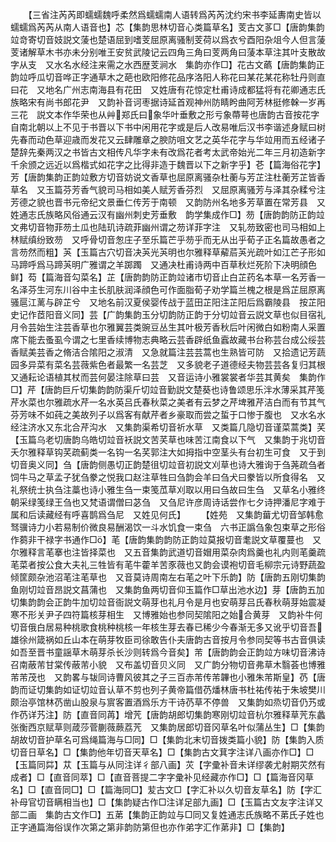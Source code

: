 <!-- { "loadSidebar": true } -->
　　【三省注芮芮即蠕蠕魏呼柔然爲蠕蠕南人语转爲芮芮沈约宋书李延夀南史皆以蠕蠕爲芮芮从南人语音也】芯【集韵思林切音心类篇草名】芰古文茤□【唐韵集韵竝竒寄切音妓説文蔆也楚语屈到嗜芰屈原离骚制芰荷以爲衣兮酉阳杂俎今人但言蔆芰诸解草木书亦未分别唯王安贫武陵记云四角三角曰芰两角曰蔆本草注其叶支散故字从支　又水名水经注来需之水西歴芰涧水　集韵亦作□】花古文蘤【唐韵集韵正韵竝呼瓜切音哗正字通草木之葩也欧阳修花品序洛阳人称花曰某花某花称牡丹则直曰花　又地名广州志南海县有花田　又姓唐有花惊定杜甫诗成都猛将有花卿通志氏族略宋有尚书郎花尹　又韵补音诃枣据诗延首观神州防睛盻曲阿芳林挺修榦一岁再三花　説文本作华荣也从艸郑氏曰象华叶垂敷之形亏象蔕萼也唐韵古音按花字自南北朝以上不见于书晋以下书中闲用花字或是后人改易唯后汉书李谐述身赋曰树先春而动色草迎歳而发花又云肆雕章之腴防咀文艺之英华花字与华竝用而五经诸子楚辞先秦两汉之书皆古文相传凡华字未有改爲花者考太武帝始光二年三月初造新字千余颁之远近以爲楷式如花字之比得非造于魏晋以下之新字乎】芲【篇海俗花字】芳【唐韵集韵正韵竝敷方切音妨说文香草也屈原离骚杂杜蘅与芳芷注杜蘅芳芷皆香草名　又玉篇芬芳香气貌司马相如美人赋芳香芬烈　又屈原离骚芳与泽其杂糅兮注芳德之貌也晋书元帝纪文景垂仁传芳于南顿　又韵防州名地多芳草置在常芳县　又姓通志氏族略风俗通云汉有幽州刺史芳垂敷　韵学集成作□】芴【唐韵韵防正韵竝文弗切音物菲芴土瓜也陆玑诗疏菲幽州谓之芴详菲字注　又轧芴致密也司马相如上林赋缜纷致芴　又呼骨切音怱庄子至乐篇芒乎芴乎而无从出乎荀子正名篇故愚者之言芴然而粗】芵【玉篇古穴切音决芵光芵明也尔雅释草薢茩芵光疏叶如江芒子形如马蹄呼爲马蹄芵明广雅谓之羊踯躅　又通决杜甫诗两中百草秋烂死阶下决明顔色鲜】芶【篇海音勾菜名】芷【唐韵韵防正韵竝诸市切音止白芷药名本草一名芳香一名泽芬生河东川谷中主长肌肤润泽顔色可作面脂荀子劝学篇兰槐之根是爲芷屈原离骚扈江蓠与辟芷兮　又地名前汉夏侯婴传战于蓝田芷阳注芷阳后爲霸陵县　按芷阳史记作茝阳音义同】芸【广韵集韵玉分切韵防正韵于分切竝音云説文草也似目宿礼月令芸始生注芸香草也尔雅翼芸类豌豆丛生其叶极芳香秋后叶闲微白如粉南人采置席下能去蚤虱今谓之七里香续博物志典略云芸香辟纸鱼蠧故藏书台称芸台成公绥芸香赋美芸香之脩洁合隂阳之淑清　又急就篇注芸芸蒿也生熟皆可防　又拾遗记芳蔬园多异菜有菜名芸薇紫色者最繁一名芸芝　又多貌老子道德经夫物芸芸各复归其根　又通耘论语植其杖而芸何晏注除草曰芸　又音运诗小雅裳裳者华芸其黄矣　集韵作□】芹【唐韵巨斤切集韵韵防渠斤切竝音勤説文楚葵也诗鲁颂思乐泮水薄采其芹笺芹水菜也尔雅疏水芹一名水英吕氏春秋菜之美者有云梦之芹埤雅芹洁白而有节其气芬芳味不如莼之美故列子以爲客有献芹者乡豪取而尝之蜇于口惨于腹也　又水名水经注济水又东北合芹沟水　又集韵渠希切音祈水草　又类篇几隐切音谨菜蒿类】芺【玉篇乌老切唐韵乌皓切竝音袄説文苦芺草也味苦江南食以下气　又集韵于兆切音夭尔雅释草钩芺疏蓟类一名钩一名芺郭注大如拇指中空茎头有台初生可食　又于到切音奥义同】刍【唐韵侧愚切正韵楚徂切竝音初説文刈草也诗大雅询于刍荛疏刍者饲牛马之草孟子犹刍豢之悦我口赵注草牲曰刍韵会羊曰刍犬曰豢皆以所食得名　又礼祭统士执刍注藁也诗小雅生刍一束笺苽草刈取以用曰刍故曰生刍　又草名小雅终朝采绿笺绿王刍也又梵语谓僧曰苾刍　又刍尼许彦周诗话尝作七夕诗押潘尼字难于属和后读藏经有呼喜鹊爲刍尼　又姓见何氏】
　　【姓苑　又集韵葘尤切音邹韩愈驽骥诗力小若易制价微良易酬渴饮一斗水饥食一束刍　六书正譌刍象包束草之形俗作蒭非干禄字书通作□】芼【唐韵集韵韵防正韵竝莫报切音耄説文草覆蔓也　又尔雅释言芼搴也注皆择菜也　又五音集韵武道切音媢用菜杂肉爲羹也礼内则芼羹疏芼菜者按公食大夫礼三牲皆有芼牛藿羊苦豕薇也又韵会谟袍切音毛柳宗元诗野蔬盈倾筐颇杂池沼芼注芼草也　又音莫诗周南左右芼之叶下乐韵】防【唐韵五刚切集韵鱼刚切竝音昂説文菖蒲也　又集韵鱼两切音仰玉篇作□草出池水边】芽【唐韵五加切集韵韵会正韵牛加切竝音衙説文萌芽也礼月令是月也安萌芽吕氏春秋萌芽始震凝寒不形关尹子四符篇核芽相生　又博雅始也参同契隂阳之始合黄芽　又韵补牛何切音俄白居易种桃歌食桃种桃核一年核生芽去春已稀少今春渐无多又讹乎切音吾雄徐州箴祸如丘山本在萌芽牧臣司徐敢告仆夫唐韵古音按月令参同契等书古音俱读如吾至晋书童謡草木萌芽杀长沙则转爲今音矣】芾【唐韵韵会正韵竝方味切音沸诗召南蔽芾甘棠传蔽芾小貌　又布盖切音贝义同　又广韵分物切音弗草木翳荟也博雅芾芾茂也　又韵畧与韨同诗曹风彼其之子三百赤芾传芾韠也小雅朱芾斯皇】芿【唐韵而证切集韵如证切竝音认草不剪也列子黄帝篇借芿燔林唐书杜祐传祐于朱坡樊川颇治亭馆林芿凿山股泉与賔客置酒爲乐方干诗芿草不停兽　又集韵如烝切音仍艿或作芿详艿注】防【直音同苒】增苀【唐韵胡郎切集韵寒刚切竝音杭尔雅释草苀东蠡张衡西京赋草则葴莎菅蒯薇蕨荔苀　又集韵居郎切音冈草名叶似蒲丛生】□【集韵胡故切音护草名可爲绳篇海与□同】□【集韵北末切音拨类篇小貌】防【集韵入质切音日草名】□【集韵他年切音天草名】□【集韵古文萁字注详八画亦作□】□【玉篇同茻】苁【玉篇与从同注详彳部八画】苂【字彚补音未详缪袭尤射期苂然有成者】□【直音同萃】□【直音菩提二字字彚补见经藏亦作□】□【篇海音冈草名】□【直音同□】□【篇海同□】苃古文□【字汇补以久切音友草名】防【字汇补母官切音瞒相当也】□【集韵疑古作□注详足部九画】□【玉篇古文友字注详又部二画　集韵古文作□】五苐【集韵正韵竝与□同又复姓通志氏族略不苐氏子姓也　正字通篇海俗误作次第之第非韵防第但也亦作弟字汇作苐非】□【集韵】
